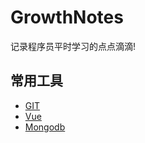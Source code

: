 # GrowthNotes
记录程序员平时学习的点点滴滴!

## 常用工具
* [GIT](https://github.com/dangfx/GrowthNotes/blob/master/GIT.md)
* [Vue](https://github.com/dangfx/GrowthNotes/blob/master/Vue.md)
* [Mongodb](https://github.com/dangfx/GrowthNotes/blob/master/Mongodb.md)

